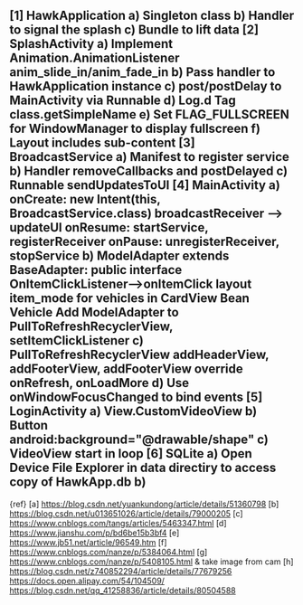 [1] HawkApplication
    a) Singleton class
    b) Handler to signal the splash
    c) Bundle to lift data
[2] SplashActivity
    a) Implement Animation.AnimationListener anim_slide_in/anim_fade_in
    b) Pass handler to HawkApplication instance
    c) post/postDelay to MainActivity via Runnable
    d) Log.d Tag class.getSimpleName
    e) Set FLAG_FULLSCREEN for WindowManager to display fullscreen
    f) Layout includes sub-content
[3] BroadcastService
    a) Manifest to register service
    b) Handler removeCallbacks and postDelayed
    c) Runnable sendUpdatesToUI
[4] MainActivity
    a) onCreate: new Intent(this, BroadcastService.class)
       broadcastReceiver --> updateUI
       onResume: startService, registerReceiver
       onPause: unregisterReceiver, stopService
    b) ModelAdapter
       extends BaseAdapter: public interface OnItemClickListener-->onItemClick
       layout item_mode for vehicles in CardView
       Bean Vehicle
       Add ModelAdapter to PullToRefreshRecyclerView, setItemClickListener
    c) PullToRefreshRecyclerView
       addHeaderView, addFooterView, addFooterView
       override onRefresh, onLoadMore
    d) Use onWindowFocusChanged to bind events
 [5] LoginActivity
    a) View.CustomVideoView
    b) Button android:background="@drawable/shape"
    c) VideoView start in loop
 [6] SQLite
    a) Open Device File Explorer in data directiry to access copy of HawkApp.db
    b)
----------------------------------------------------------------------------------------------------
{ref}
    [a] https://blog.csdn.net/yuankundong/article/details/51360798
    [b] https://blog.csdn.net/u013651026/article/details/79000205
    [c] https://www.cnblogs.com/tangs/articles/5463347.html
    [d] https://www.jianshu.com/p/bd6be15b3bf4
    [e] https://www.jb51.net/article/96549.htm
    [f] https://www.cnblogs.com/nanze/p/5384064.html
    [g] https://www.cnblogs.com/nanze/p/5408105.html & take image from cam
    [h] https://blog.csdn.net/z740852294/article/details/77679256
        https://docs.open.alipay.com/54/104509/
        https://blog.csdn.net/qq_41258836/article/details/80504588